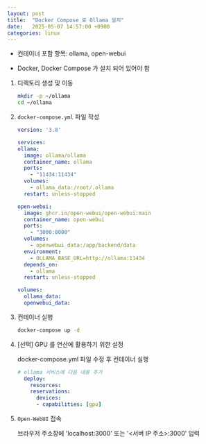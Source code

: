 ```yaml
---
layout: post
title:  "Docker Compose 로 Ollama 설치"
date:   2025-05-07 14:57:00 +0900
categories: linux
---
```

- 컨테이너 포함 항목: ollama, open-webui

- Docker, Docker Compose 가 설치 되어 있어야 함

1. 디렉토리 생성 및 이동

    ```bash
    mkdir -p ~/ollama
    cd ~/ollama
    ```

2. `docker-compose.yml` 파일 작성

    ```yaml
    version: '3.8'

    services:
    ollama:
      image: ollama/ollama
      container_name: ollama
      ports:
        - "11434:11434"
      volumes:
        - ollama_data:/root/.ollama
      restart: unless-stopped

    open-webui:
      image: ghcr.io/open-webui/open-webui:main
      container_name: open-webui
      ports:
        - "3000:8080"
      volumes:
        - openwebui_data:/app/backend/data
      environment:
        - OLLAMA_BASE_URL=http://ollama:11434
      depends_on:
        - ollama
      restart: unless-stopped

    volumes:
      ollama_data:
      openwebui_data:
    ```

3. 컨테이너 실행

    ```bash
    docker-compose up -d
    ```

4. [선택] GPU 를 연산에 활용하기 위한 설정

    docker-compose.yml 파일 수정 후 컨테이너 실행

    ```yaml
    # ollama 서비스에 다음 내용 추가
      deploy:
        resources:
        reservations:
          devices:
          - capabilities: [gpu]
    ```

5. `Open-WebUI` 접속

    브라우저 주소창에 'localhost:3000' 또는 '<서버 IP 주소>:3000' 입력